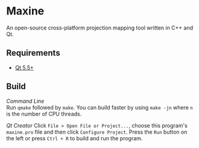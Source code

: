 Maxine
======

An open-source cross-platform projection mapping tool written in C++ and Qt.

Requirements
------------
* [Qt 5.5+](https://www.qt.io/download-open-source)

Build
-----

_Command Line_  
Run `qmake` followed by `make`. You can build faster by using `make -jn` where
`n` is the number of CPU threads.

_Qt Creator_
Click `File > Open File or Project...`, choose this program's `maxine.pro`
file and then click `Configure Project`. Press the `Run` button on the left
or press `Ctrl + R` to build and run the program.
